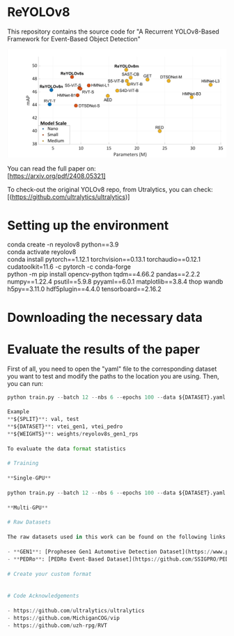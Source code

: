 # ReYOLOv8

This repository contains the source code for "A Recurrent YOLOv8-Based Framework for Event-Based Object Detection" <br/>


![](images/cover.png)

You can read the full paper on: <br/>
[https://arxiv.org/pdf/2408.05321] <br/>

To check-out the original YOLOv8 repo, from Utralytics, you can check: <br/>
[(https://github.com/ultralytics/ultralytics)] <br/>

# Setting up the environment 

conda create -n reyolov8 python==3.9 <br/>
conda activate reyolov8 <br/>
conda install pytorch==1.12.1 torchvision==0.13.1 torchaudio==0.12.1 cudatoolkit=11.6 -c pytorch -c conda-forge <br/>
python -m pip install opencv-python tqdm==4.66.2 pandas==2.2.2 numpy==1.22.4 psutil==5.9.8 pyyaml==6.0.1 matplotlib==3.8.4 thop wandb h5py==3.11.0 hdf5plugin==4.4.0 tensorboard==2.16.2 <br/>

# Downloading the necessary data


# Evaluate the results of the paper

First of all, you need to open the "yaml" file to the corresponding dataset you want to test and modify the paths to the location you are using.
Then, you can run:

```python
python train.py --batch 12 --nbs 6 --epochs 100 --data ${DATASET}.yaml --model ${MODEL_NAME}.yaml --channels 5 --name ${WANDB_RUN_NAME} --project ${WANDB_PROJECT_NAME}

Example
**${SPLIT}**: val, test
**${DATASET}**: vtei_gen1, vtei_pedro
**${WEIGHTS}**: weights/reyolov8s_gen1_rps

To evaluate the data format statistics 

# Training 

**Single-GPU**

python train.py --batch 12 --nbs 6 --epochs 100 --data ${DATASET}.yaml  --model ${MODEL_NAME}.yaml --channels 5 --name ${WANDB_RUN_NAME} --project ${WANDB_PROJECT_NAME} <br/>

**Multi-GPU**

# Raw Datasets 

The raw datasets used in this work can be found on the following links:

- **GEN1**: [Prophesee Gen1 Automotive Detection Dataset](https://www.prophesee.ai/2020/01/24/prophesee-gen1-automotive-detection-dataset/)
- **PEDRo**: [PEDRo Event-Based Dataset](https://github.com/SSIGPRO/PEDRo-Event-Based-Dataset)

# Create your custom format 


# Code Acknowledgements

- https://github.com/ultralytics/ultralytics
- https://github.com/MichiganCOG/vip
- https://github.com/uzh-rpg/RVT
